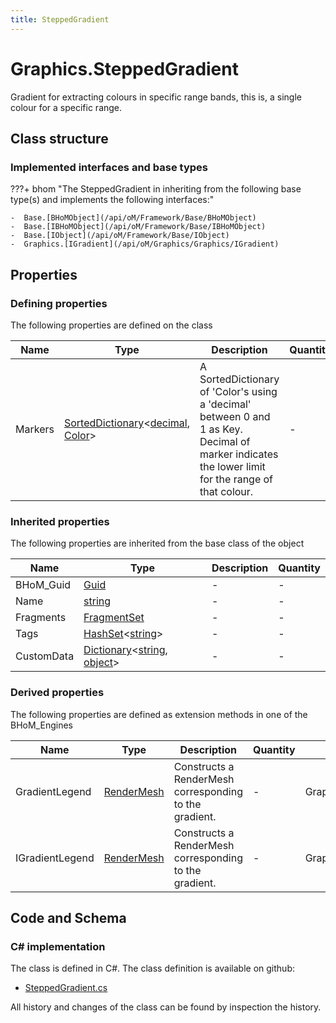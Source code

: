 ```yaml
---
title: SteppedGradient
---
```


# Graphics.SteppedGradient

Gradient for extracting colours in specific range bands, this is, a single colour for a specific range.

## Class structure

### Implemented interfaces and base types

???+ bhom "The SteppedGradient in inheriting from the following base type(s) and implements the following interfaces:"

    -  Base.[BHoMObject](/api/oM/Framework/Base/BHoMObject)
    -  Base.[IBHoMObject](/api/oM/Framework/Base/IBHoMObject)
    -  Base.[IObject](/api/oM/Framework/Base/IObject)
    -  Graphics.[IGradient](/api/oM/Graphics/Graphics/IGradient)


## Properties



### Defining properties

The following properties are defined on the class

| Name             | Type             | Description      | Quantity         |
|------------------|------------------|------------------|------------------|
| Markers | [SortedDictionary](https://learn.microsoft.com/en-us/dotnet/api/System.Collections.Generic.SortedDictionary-2?view=netstandard-2.0)&lt;[decimal](https://learn.microsoft.com/en-us/dotnet/api/System.Decimal?view=netstandard-2.0), [Color](https://learn.microsoft.com/en-us/dotnet/api/System.Drawing.Color?view=netstandard-2.0)&gt; | A SortedDictionary of 'Color's using a 'decimal' between 0 and 1 as Key. Decimal of marker indicates the lower limit for the range of that colour. | - |


### Inherited properties
The following properties are inherited from the base class of the object

| Name             | Type             | Description      | Quantity         |
|------------------|------------------|------------------|------------------|
| BHoM_Guid | [Guid](https://learn.microsoft.com/en-us/dotnet/api/System.Guid?view=netstandard-2.0) | - | - |
| Name | [string](https://learn.microsoft.com/en-us/dotnet/api/System.String?view=netstandard-2.0) | - | - |
| Fragments | [FragmentSet](/api/oM/Framework/Base/FragmentSet) | - | - |
| Tags | [HashSet](https://learn.microsoft.com/en-us/dotnet/api/System.Collections.Generic.HashSet-1?view=netstandard-2.0)&lt;[string](https://learn.microsoft.com/en-us/dotnet/api/System.String?view=netstandard-2.0)&gt; | - | - |
| CustomData | [Dictionary](https://learn.microsoft.com/en-us/dotnet/api/System.Collections.Generic.Dictionary-2?view=netstandard-2.0)&lt;[string](https://learn.microsoft.com/en-us/dotnet/api/System.String?view=netstandard-2.0), [object](https://learn.microsoft.com/en-us/dotnet/api/System.Object?view=netstandard-2.0)&gt; | - | - |


### Derived properties

The following properties are defined as extension methods in one of the BHoM_Engines

| Name             | Type             | Description      | Quantity         | Engine           |
|------------------|------------------|------------------|------------------|------------------|
| GradientLegend | [RenderMesh](/api/oM/Graphics/Graphics/RenderMesh) | Constructs a RenderMesh corresponding to the gradient. | - | Graphics_Engine |
| IGradientLegend | [RenderMesh](/api/oM/Graphics/Graphics/RenderMesh) | Constructs a RenderMesh corresponding to the gradient. | - | Graphics_Engine |


## Code and Schema

### C# implementation

The class is defined in C#. The class definition is available on github:

- [SteppedGradient.cs](https://github.com/BHoM/BHoM/blob/develop/Graphics_oM/Colours/SteppedGradient.cs)

All history and changes of the class can be found by inspection the history.
